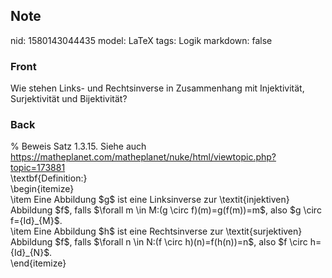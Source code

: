 ## Note
nid: 1580143044435
model: LaTeX
tags: Logik
markdown: false

### Front
Wie stehen Links- und Rechtsinverse in Zusammenhang mit Injektivität, Surjektivität und Bijektivität?

### Back
<div>
  % Beweis Satz 1.3.15. Siehe auch <a href= 
  "https://matheplanet.com/matheplanet/nuke/html/viewtopic.php?topic=173881">
  https://matheplanet.com/matheplanet/nuke/html/viewtopic.php?topic=173881</a>
</div>
<div>
  \textbf{Definition:}
</div>\begin{itemize}
<div>
  \item Eine Abbildung $g$ ist eine Linksinverse zur
  \textit{injektiven} Abbildung $f$, falls $\forall m \in M:(g
  \circ f)(m)=g(f(m))=m$, also $g \circ f={Id}_{M}$.
</div>
<div>
  \item <span>Eine Abbildung $h$ ist eine Rechtsinverse zur
  \textit{surjektiven} Abbildung $f$, falls $\forall n \in N:(f
  \circ h)(n)=f(h(n))=n$, also $f \circ h={Id}_{N}$.</span>
</div>
<div>
  \end{itemize}
</div>
